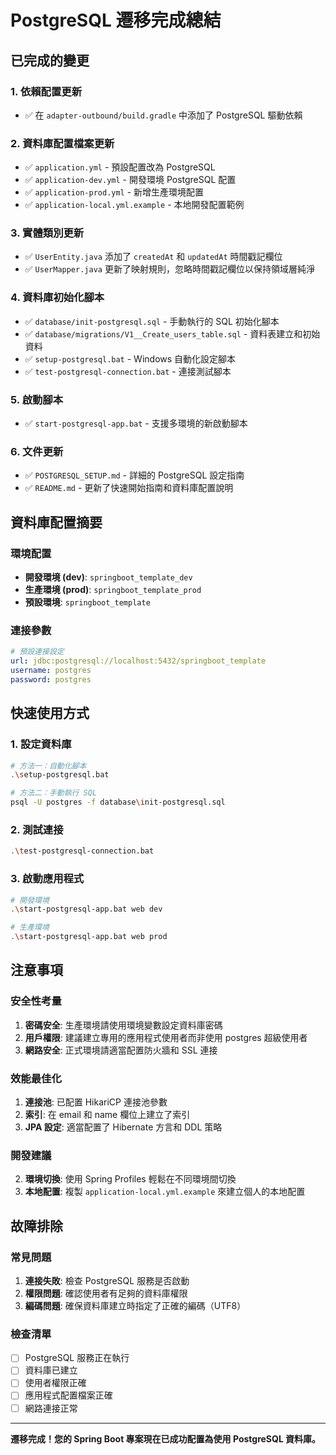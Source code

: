 # PostgreSQL 遷移完成總結

## 已完成的變更

### 1. 依賴配置更新
- ✅ 在 `adapter-outbound/build.gradle` 中添加了 PostgreSQL 驅動依賴

### 2. 資料庫配置檔案更新
- ✅ `application.yml` - 預設配置改為 PostgreSQL
- ✅ `application-dev.yml` - 開發環境 PostgreSQL 配置
- ✅ `application-prod.yml` - 新增生產環境配置
- ✅ `application-local.yml.example` - 本地開發配置範例

### 3. 實體類別更新
- ✅ `UserEntity.java` 添加了 `createdAt` 和 `updatedAt` 時間戳記欄位
- ✅ `UserMapper.java` 更新了映射規則，忽略時間戳記欄位以保持領域層純淨

### 4. 資料庫初始化腳本
- ✅ `database/init-postgresql.sql` - 手動執行的 SQL 初始化腳本
- ✅ `database/migrations/V1__Create_users_table.sql` - 資料表建立和初始資料
- ✅ `setup-postgresql.bat` - Windows 自動化設定腳本
- ✅ `test-postgresql-connection.bat` - 連接測試腳本

### 5. 啟動腳本
- ✅ `start-postgresql-app.bat` - 支援多環境的新啟動腳本

### 6. 文件更新
- ✅ `POSTGRESQL_SETUP.md` - 詳細的 PostgreSQL 設定指南
- ✅ `README.md` - 更新了快速開始指南和資料庫配置說明

## 資料庫配置摘要

### 環境配置
- **開發環境 (dev)**: `springboot_template_dev`
- **生產環境 (prod)**: `springboot_template_prod`
- **預設環境**: `springboot_template`

### 連接參數
```yaml
# 預設連接設定
url: jdbc:postgresql://localhost:5432/springboot_template
username: postgres
password: postgres
```

## 快速使用方式

### 1. 設定資料庫
```bash
# 方法一：自動化腳本
.\setup-postgresql.bat

# 方法二：手動執行 SQL
psql -U postgres -f database\init-postgresql.sql
```

### 2. 測試連接
```bash
.\test-postgresql-connection.bat
```

### 3. 啟動應用程式
```bash
# 開發環境
.\start-postgresql-app.bat web dev

# 生產環境
.\start-postgresql-app.bat web prod
```

## 注意事項

### 安全性考量
1. **密碼安全**: 生產環境請使用環境變數設定資料庫密碼
2. **用戶權限**: 建議建立專用的應用程式使用者而非使用 postgres 超級使用者
3. **網路安全**: 正式環境請適當配置防火牆和 SSL 連接

### 效能最佳化
1. **連接池**: 已配置 HikariCP 連接池參數
2. **索引**: 在 email 和 name 欄位上建立了索引
3. **JPA 設定**: 適當配置了 Hibernate 方言和 DDL 策略

### 開發建議
2. **環境切換**: 使用 Spring Profiles 輕鬆在不同環境間切換
3. **本地配置**: 複製 `application-local.yml.example` 來建立個人的本地配置

## 故障排除

### 常見問題
1. **連接失敗**: 檢查 PostgreSQL 服務是否啟動
2. **權限問題**: 確認使用者有足夠的資料庫權限
3. **編碼問題**: 確保資料庫建立時指定了正確的編碼（UTF8）

### 檢查清單
- [ ] PostgreSQL 服務正在執行
- [ ] 資料庫已建立
- [ ] 使用者權限正確
- [ ] 應用程式配置檔案正確
- [ ] 網路連接正常

---

**遷移完成！您的 Spring Boot 專案現在已成功配置為使用 PostgreSQL 資料庫。**
